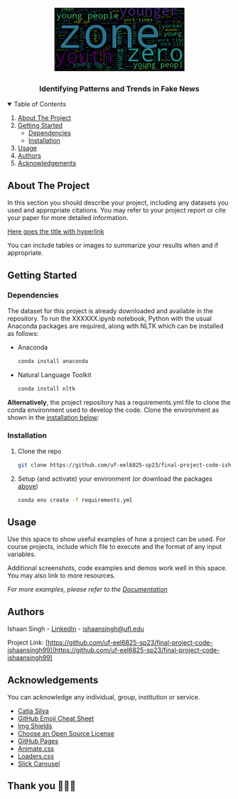 <!-- PROJECT LOGO -->
<br />
<p align="center">
  <a href="https://github.com/uf-eel6825-sp23/final-project-code-ishaansingh99/">
    <img src="images/wordcloud.png" alt="Word cloud from the project dataset" width="300" height="150">
  </a>
  <h3 align="center">Identifying Patterns and Trends in Fake News</h3>
</p>



<!-- TABLE OF CONTENTS -->
<details open="open">
  <summary>Table of Contents</summary>
  <ol>
    <li>
      <a href="#about-the-project">About The Project</a>
    </li>
    <li>
      <a href="#getting-started">Getting Started</a>
      <ul>
        <li><a href="#dependencies">Dependencies</a></li>
        <li><a href="#installation">Installation</a></li>
      </ul>
    </li>
    <li><a href="#usage">Usage</a></li>
    <li><a href="#authors">Authors</a></li>
    <li><a href="#acknowledgements">Acknowledgements</a></li>
  </ol>
</details>



<!-- ABOUT THE PROJECT -->
## About The Project

In this section you should describe your project, including any datasets you used and appropriate citations. You may refer to your project report or cite your paper for more detailed information.

[Here goes the title with hyperlink](https://github.com/catiaspsilva/README-template)

You can include tables or images to summarize your results when and if appropriate.

<!-- GETTING STARTED -->
## Getting Started

### Dependencies

The dataset for this project is already downloaded and available in the repository. To run the XXXXXX.ipynb notebook, Python with the usual Anaconda packages are required, along with NLTK which can be installed as follows:

* Anaconda
  ```sh
  conda install anaconda
  ```
* Natural Language Toolkit
  ```sh
  conda install nltk
  ```

**Alternatively**, the project repository has a requirements.yml file to clone the conda environment used to develop the code. Clone the environment as shown in the <a href="#installation">installation below</a>:

### Installation

1. Clone the repo
   ```sh
   git clone https://github.com/uf-eel6825-sp23/final-project-code-ishaansingh99.git
   ```
2. Setup (and activate) your environment (or download the packages <a href="#dependencies">above</a>)
   ```sh
   conda env create -f requirements.yml
   ```

<!-- USAGE EXAMPLES -->
## Usage

Use this space to show useful examples of how a project can be used. For course projects, include which file to execute and the format of any input variables.

Additional screenshots, code examples and demos work well in this space. You may also link to more resources.

_For more examples, please refer to the [Documentation](https://example.com)_

<!-- Authors -->
## Authors

Ishaan Singh - [LinkedIn](https://www.linkedin.com/in/ishaan-singh-uflorida/) - ishaansingh@ufl.edu

Project Link: [https://github.com/uf-eel6825-sp23/final-project-code-ishaansingh99](https://github.com/uf-eel6825-sp23/final-project-code-ishaansingh99)

<!-- ACKNOWLEDGEMENTS -->
## Acknowledgements

You can acknowledge any individual, group, institution or service.
* [Catia Silva](https://faculty.eng.ufl.edu/catia-silva/)
* [GitHub Emoji Cheat Sheet](https://www.webpagefx.com/tools/emoji-cheat-sheet)
* [Img Shields](https://shields.io)
* [Choose an Open Source License](https://choosealicense.com)
* [GitHub Pages](https://pages.github.com)
* [Animate.css](https://daneden.github.io/animate.css)
* [Loaders.css](https://connoratherton.com/loaders)
* [Slick Carousel](https://kenwheeler.github.io/slick)

## Thank you 🫡🫡🫡
